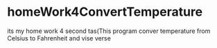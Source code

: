 # homeWork4ConvertTemperature
its my home work 4 second tas(This program conver temperature from Celsius to Fahrenheit and vise verse
